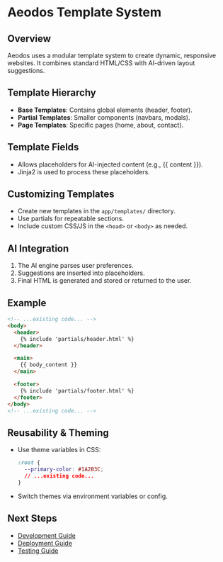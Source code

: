 
# Aeodos Template System

## Overview
Aeodos uses a modular template system to create dynamic, responsive websites. It combines standard HTML/CSS with AI-driven layout suggestions.

## Template Hierarchy
- **Base Templates**: Contains global elements (header, footer).  
- **Partial Templates**: Smaller components (navbars, modals).  
- **Page Templates**: Specific pages (home, about, contact).

## Template Fields
- Allows placeholders for AI-injected content (e.g., {{ content }}).
- Jinja2 is used to process these placeholders.

## Customizing Templates
- Create new templates in the `app/templates/` directory.
- Use partials for repeatable sections.
- Include custom CSS/JS in the `<head>` or `<body>` as needed.

## AI Integration
1. The AI engine parses user preferences.  
2. Suggestions are inserted into placeholders.  
3. Final HTML is generated and stored or returned to the user.

## Example
```html
<!-- ...existing code... -->
<body>
  <header>
    {% include 'partials/header.html' %}
  </header>

  <main>
    {{ body_content }}
  </main>

  <footer>
    {% include 'partials/footer.html' %}
  </footer>
</body>
<!-- ...existing code... -->
```

## Reusability & Theming
- Use theme variables in CSS:
  ```css
  :root {
    --primary-color: #1A2B3C;
    // ...existing code...
  }
  ```
- Switch themes via environment variables or config.

## Next Steps
- [Development Guide](../development/README.md)
- [Deployment Guide](../deployment/README.md)
- [Testing Guide](../testing/README.md)